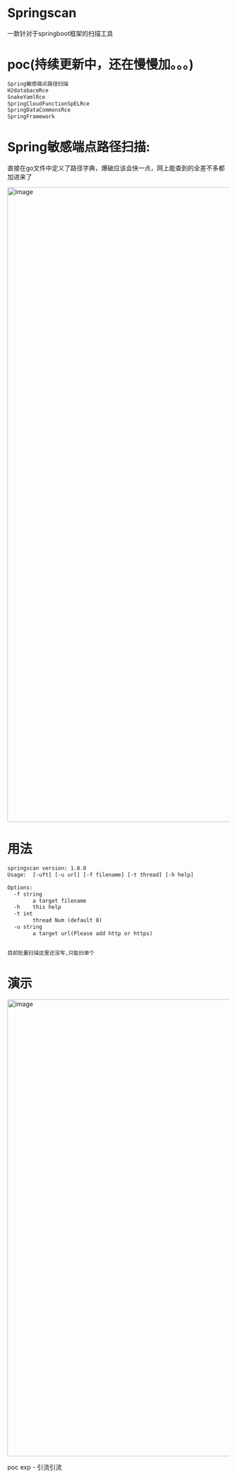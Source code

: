 # Springscan

一款针对于springboot框架的扫描工具

# poc(持续更新中，还在慢慢加。。。)

```xml
Spring敏感端点路径扫描
H2databaceRce
SnakeYamlRce
SpringCloudFunctionSpELRce
SpringDataCommonsRce
SpringFramework

```
  
# Spring敏感端点路径扫描:

直接在go文件中定义了路径字典，爆破应该会快一点，网上能查到的全差不多都加进来了

<img width="1439" alt="image" src="https://user-images.githubusercontent.com/70200814/213861021-ad76377c-b28b-49b3-b316-e644b648301c.png">

# 用法

```xml
springscan version: 1.0.0
Usage:  [-uft] [-u url] [-f filename] [-t thread] [-h help]

Options:
  -f string
    	a target filename
  -h	this help
  -t int
    	thread Num (default 8)
  -u string
    	a target url(Please add http or https)
      

目前批量扫描这里还没写,只能扫单个
```

# 演示

<img width="1036" alt="image" src="https://user-images.githubusercontent.com/70200814/213862151-c3f6eeaa-6e07-4f30-ac52-3325d318a75b.png">

poc exp - 引流引流
